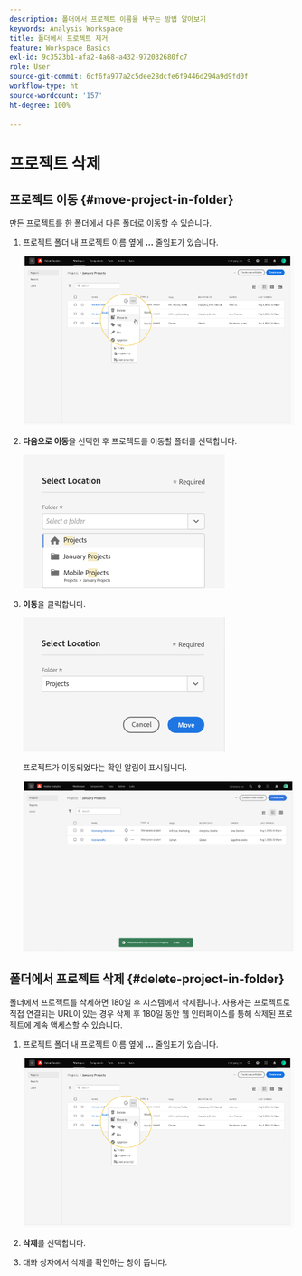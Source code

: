 ```yaml
---
description: 폴더에서 프로젝트 이름을 바꾸는 방법 알아보기
keywords: Analysis Workspace
title: 폴더에서 프로젝트 제거
feature: Workspace Basics
exl-id: 9c3523b1-afa2-4a68-a432-972032680fc7
role: User
source-git-commit: 6cf6fa977a2c5dee28dcfe6f9446d294a9d9fd0f
workflow-type: ht
source-wordcount: '157'
ht-degree: 100%

---
```


# 프로젝트 삭제

<!-- Is this article still needed -->


## 프로젝트 이동 {#move-project-in-folder}

만든 프로젝트를 한 폴더에서 다른 폴더로 이동할 수 있습니다.

1. 프로젝트 폴더 내 프로젝트 이름 옆에 **...** 줄임표가 있습니다.

   ![The ellipsis options.](/help/analysis-workspace/build-workspace-project/assets/move1.png)

1. **다음으로 이동**&#x200B;을 선택한 후 프로젝트를 이동할 폴더를 선택합니다.

   ![The Select Location window.](/help/analysis-workspace/build-workspace-project/assets/move-select-location.png)

1. **이동**&#x200B;을 클릭합니다.

   ![Click Move.](/help/analysis-workspace/build-workspace-project/assets/move-click-move.png)

   프로젝트가 이동되었다는 확인 알림이 표시됩니다.

   ![The move confirmation toast. ](/help/analysis-workspace/build-workspace-project/assets/move-project-moved.png)

## 폴더에서 프로젝트 삭제 {#delete-project-in-folder}

폴더에서 프로젝트를 삭제하면 180일 후 시스템에서 삭제됩니다. 사용자는 프로젝트로 직접 연결되는 URL이 있는 경우 삭제 후 180일 동안 웹 인터페이스를 통해 삭제된 프로젝트에 계속 액세스할 수 있습니다.

1. 프로젝트 폴더 내 프로젝트 이름 옆에 **...** 줄임표가 있습니다.

   ![The ellipsis options.](/help/analysis-workspace/build-workspace-project/assets/move1.png)

1. **삭제**&#x200B;를 선택합니다.

1. 대화 상자에서 삭제를 확인하는 창이 뜹니다.
